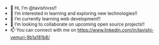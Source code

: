 - 👋 Hi, I’m @tavishivss!!
- 👀 I’m interested in learning and exploring new technologies!!
- 🌱 I’m currently learning web development!!
- 💞️ I’m looking to collaborate on upcoming open source projects!!
- 📫 You can connect with me on https://www.linkedin.com/in/tavishi-vemuri-9b1a181b8/ 

<!---
tavishivss/tavishivss is a ✨ special ✨ repository because its `README.md` (this file) appears on your GitHub profile.
You can click the Preview link to take a look at your changes.
--->
